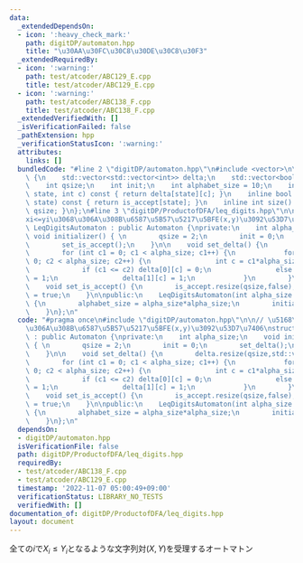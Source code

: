 ```yaml
---
data:
  _extendedDependsOn:
  - icon: ':heavy_check_mark:'
    path: digitDP/automaton.hpp
    title: "\u30AA\u30FC\u30C8\u30DE\u30C8\u30F3"
  _extendedRequiredBy:
  - icon: ':warning:'
    path: test/atcoder/ABC129_E.cpp
    title: test/atcoder/ABC129_E.cpp
  - icon: ':warning:'
    path: test/atcoder/ABC138_F.cpp
    title: test/atcoder/ABC138_F.cpp
  _extendedVerifiedWith: []
  _isVerificationFailed: false
  _pathExtension: hpp
  _verificationStatusIcon: ':warning:'
  attributes:
    links: []
  bundledCode: "#line 2 \"digitDP/automaton.hpp\"\n#include <vector>\n\nstruct Automaton\
    \ {\n    std::vector<std::vector<int>> delta;\n    std::vector<bool> is_accept;\n\
    \    int qsize;\n    int init;\n    int alphabet_size = 10;\n    inline int next(int\
    \ state, int c) const { return delta[state][c]; }\n    inline bool accept(int\
    \ state) const { return is_accept[state]; }\n    inline int size() const {return\
    \ qsize; }\n};\n#line 3 \"digitDP/ProductofDFA/leq_digits.hpp\"\n\n// \u5168\u6841\
    xi<=yi\u3068\u306A\u308B\u6587\u5B57\u5217\u5BFE(x,y)\u3092\u53D7\u7406\nstruct\
    \ LeqDigitsAutomaton : public Automaton {\nprivate:\n    int alpha_size;\n   \
    \ void initializer() { \n        qsize = 2;\n        init = 0;\n        set_delta();\n\
    \        set_is_accept();\n    }\n\n    void set_delta() {\n        delta.resize(qsize,std::vector<int>(alphabet_size));\n\
    \        for (int c1 = 0; c1 < alpha_size; c1++) {\n            for (int c2 =\
    \ 0; c2 < alpha_size; c2++) {\n                int c = c1*alpha_size+c2;\n   \
    \             if (c1 <= c2) delta[0][c] = 0;\n                else delta[0][c]\
    \ = 1;\n                delta[1][c] = 1;\n            }\n        }\n    }\n\n\
    \    void set_is_accept() {\n        is_accept.resize(qsize,false);\n        is_accept[0]\
    \ = true;\n    }\n\npublic:\n    LeqDigitsAutomaton(int alpha_size = 10) : alpha_size(alpha_size)\
    \ {\n        alphabet_size = alpha_size*alpha_size;\n        initializer();\n\
    \    }\n};\n"
  code: "#pragma once\n#include \"digitDP/automaton.hpp\"\n\n// \u5168\u6841xi<=yi\u3068\
    \u306A\u308B\u6587\u5B57\u5217\u5BFE(x,y)\u3092\u53D7\u7406\nstruct LeqDigitsAutomaton\
    \ : public Automaton {\nprivate:\n    int alpha_size;\n    void initializer()\
    \ { \n        qsize = 2;\n        init = 0;\n        set_delta();\n        set_is_accept();\n\
    \    }\n\n    void set_delta() {\n        delta.resize(qsize,std::vector<int>(alphabet_size));\n\
    \        for (int c1 = 0; c1 < alpha_size; c1++) {\n            for (int c2 =\
    \ 0; c2 < alpha_size; c2++) {\n                int c = c1*alpha_size+c2;\n   \
    \             if (c1 <= c2) delta[0][c] = 0;\n                else delta[0][c]\
    \ = 1;\n                delta[1][c] = 1;\n            }\n        }\n    }\n\n\
    \    void set_is_accept() {\n        is_accept.resize(qsize,false);\n        is_accept[0]\
    \ = true;\n    }\n\npublic:\n    LeqDigitsAutomaton(int alpha_size = 10) : alpha_size(alpha_size)\
    \ {\n        alphabet_size = alpha_size*alpha_size;\n        initializer();\n\
    \    }\n};\n"
  dependsOn:
  - digitDP/automaton.hpp
  isVerificationFile: false
  path: digitDP/ProductofDFA/leq_digits.hpp
  requiredBy:
  - test/atcoder/ABC138_F.cpp
  - test/atcoder/ABC129_E.cpp
  timestamp: '2022-11-07 05:00:49+09:00'
  verificationStatus: LIBRARY_NO_TESTS
  verifiedWith: []
documentation_of: digitDP/ProductofDFA/leq_digits.hpp
layout: document
---
```


全ての$i$で$X_i\leq Y_i$となるような文字列対$(X,Y)$を受理するオートマトン